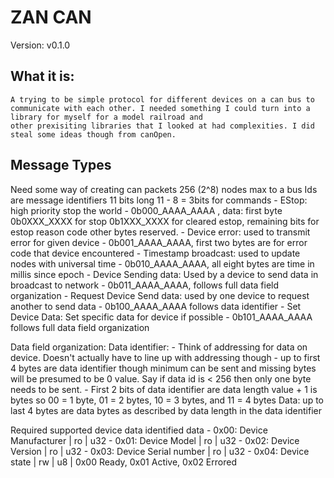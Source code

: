 # ZAN CAN

Version: v0.1.0

## What it is:
    A trying to be simple protocol for different devices on a can bus to communicate with each other. I needed something I could turn into a library for myself for a model railroad and
    other prexisiting libraries that I looked at had complexities. I did steal some ideas though from canOpen.

## Message Types

Need some way of creating can packets
256 (2^8) nodes max to a bus
Ids are message identifiers 11 bits long
11 - 8 = 3bits for commands
    - EStop: high priority stop the world
        - 0b000_AAAA_AAAA , data: first byte 0b0XXX_XXXX for stop 0b1XXX_XXXX for cleared estop, remaining bits for estop reason code other bytes reserved. 
    - Device error: used to transmit error for given device
        - 0b001_AAAA_AAAA, first two bytes are for error code that device encountered
    - Timestamp broadcast: used to update nodes with universal time
        - 0b010_AAAA_AAAA, all eight bytes are time in millis since epoch
    - Device Sending data: Used by a device to send data in broadcast to network
        - 0b011_AAAA_AAAA, 
            follows full data field organization
    - Request Device Send data: used by one device to request another to send data
        - 0b100_AAAA_AAAA
            follows data identifier
    - Set Device Data: Set specific data for device if possible
        - 0b101_AAAA_AAAA
            follows full data field organization


Data field organization:
    Data identifier:
        - Think of addressing for data on device. Doesn't actually have to line up with addressing though
        - up to first 4 bytes are data identifier though minimum can be sent and missing bytes will be presumed to be 0 value. 
            Say if data id is < 256 then only one byte needs to be sent.
        - First 2 bits of data identifier are data length value + 1 is bytes so 00 = 1 byte, 01 = 2 bytes, 10 = 3 bytes, and 11 = 4 bytes
    Data:
        up to last 4 bytes are data bytes as described by data length in the data identifier

Required supported device data identified data
    - 0x00: Device Manufacturer | ro | u32
    - 0x01: Device Model | ro | u32
    - 0x02: Device Version | ro | u32
    - 0x03: Device Serial number | ro | u32
    - 0x04: Device state | rw | u8 | 0x00 Ready, 0x01 Active, 0x02 Errored

